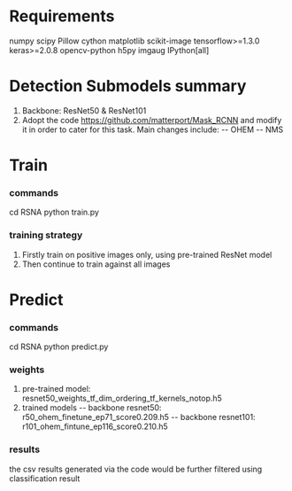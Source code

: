 # Requirements
numpy
scipy
Pillow
cython
matplotlib
scikit-image
tensorflow>=1.3.0
keras>=2.0.8
opencv-python
h5py
imgaug
IPython[all]

# Detection Submodels summary
1) Backbone: ResNet50 & ResNet101
2) Adopt the code https://github.com/matterport/Mask_RCNN and modify it in order
to cater for this task. Main changes include:
-- OHEM
-- NMS

# Train
### commands
cd RSNA
python train.py

### training strategy
1) Firstly train on positive images only, using pre-trained ResNet model
2) Then continue to train against all images


# Predict
### commands
cd RSNA
python predict.py
### weights
1) pre-trained model: resnet50_weights_tf_dim_ordering_tf_kernels_notop.h5
2) trained models
-- backbone resnet50: r50_ohem_finetune_ep71_score0.209.h5
-- backbone resnet101: r101_ohem_fintune_ep116_score0.210.h5
### results
the csv results generated via the code would be further filtered using classification result

